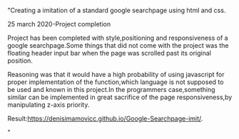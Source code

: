 "Creating a imitation of a standard google searchpage using html and css.

25 march 2020-Project completion

Project has been completed with style,positioning and responsiveness of a google searchpage.Some things that did not come with the project was the floating header input bar when the page was scrolled past its original position.

Reasoning was that it would have a high probability of using javascript for proper implementation of the function,which language is not supposed to be used and known in this project.In the programmers case,something similar can be implemented in great sacrifice of the page responsiveness,by manipulating z-axis priority.

Result:https://denisimamovicc.github.io/Google-Searchpage-imit/.



"
